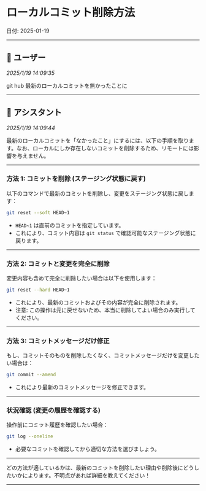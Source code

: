 # ローカルコミット削除方法

日付: 2025-01-19

---

## 👤 ユーザー
*2025/1/19 14:09:35*

git hub 最新のローカルコミットを無かったことに

---

## 🤖 アシスタント
*2025/1/19 14:09:44*

最新のローカルコミットを「なかったこと」にするには、以下の手順を取ります。なお、ローカルにしか存在しないコミットを削除するため、リモートには影響を与えません。

---

### **方法 1: コミットを削除 (ステージング状態に戻す)**
以下のコマンドで最新のコミットを削除し、変更をステージング状態に戻します：

```bash
git reset --soft HEAD~1
```

- `HEAD~1` は直前のコミットを指定しています。
- これにより、コミット内容は `git status` で確認可能なステージング状態に戻ります。

---

### **方法 2: コミットと変更を完全に削除**
変更内容も含めて完全に削除したい場合は以下を使用します：

```bash
git reset --hard HEAD~1
```

- これにより、最新のコミットおよびその内容が完全に削除されます。
- 注意: この操作は元に戻せないため、本当に削除してよい場合のみ実行してください。

---

### **方法 3: コミットメッセージだけ修正**
もし、コミットそのものを削除したくなく、コミットメッセージだけを変更したい場合は：

```bash
git commit --amend
```

- これにより最新のコミットメッセージを修正できます。

---

### **状況確認 (変更の履歴を確認する)**
操作前にコミット履歴を確認したい場合：

```bash
git log --oneline
```

- 必要なコミットを確認してから適切な方法を選びましょう。

---

どの方法が適しているかは、最新のコミットを削除したい理由や削除後にどうしたいかによります。不明点があれば詳細を教えてください！

---

